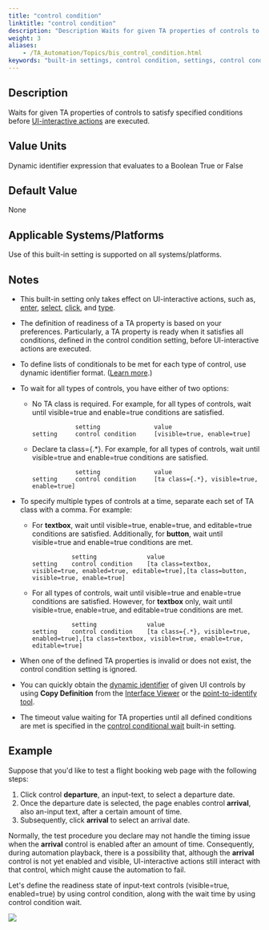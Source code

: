```yaml
--- 
title: "control condition"
linktitle: "control condition"
description: "Description Waits for given TA properties of controls to satisfy specified conditions before UI-interactive actions are executed. Value Units Dynamic identifier expression that evaluates to a Boolean ..."
weight: 3
aliases: 
    - /TA_Automation/Topics/bis_control_condition.html
keywords: "built-in settings, control condition, settings, control condition (settings), wait for control property to satisfy conditions"
---
```


## Description

Waits for given TA properties of controls to satisfy specified conditions before [UI-interactive actions](/TA_Automation/Topics/timing_classifying_actions.html) are executed.

## Value Units

Dynamic identifier expression that evaluates to a Boolean True or False

## Default Value

None

## Applicable Systems/Platforms

Use of this built-in setting is supported on all systems/platforms.

## Notes

-   This built-in setting only takes effect on UI-interactive actions, such as, [enter](/TA_Automation/Topics/bia_enter.html), [select](/TA_Automation/Topics/bia_select.html), [click](/TA_Automation/Topics/bia_click.html), and [type](/TA_Automation/Topics/bia_type.html).
-   The definition of readiness of a TA property is based on your preferences. Particularly, a TA property is ready when it satisfies all conditions, defined in the control condition setting, before UI-interactive actions are executed.
-   To define lists of conditionals to be met for each type of control, use dynamic identifier format. \([Learn more](/TA_Help/Topics/The_test_language_dynamic_identifiers.html).\)
-   To wait for all types of controls, you have either of two options:
    -   No TA class is required. For example, for all types of controls, wait until visible=true and enable=true conditions are satisfied.

        ```
                    setting               value
        setting     control condition     [visible=true, enable=true]
        ```

    -   Declare ta class=\{.\*\}. For example, for all types of controls, wait until visible=true and enable=true conditions are satisfied.

        ```
                    setting               value
        setting     control condition     [ta class={.*}, visible=true, enable=true]
        ```

-   To specify multiple types of controls at a time, separate each set of TA class with a comma. For example:
    -   For **textbox**, wait until visible=true, enable=true, and editable=true conditions are satisfied. Additionally, for **button**, wait until visible=true and enable=true conditions are met.

        ```
                   setting              value
        setting    control condition    [ta class=textbox, visible=true, enabled=true, editable=true],[ta class=button, visible=true, enable=true]
        ```

    -   For all types of controls, wait until visible=true and enable=true conditions are satisfied. However, for **textbox** only, wait until visible=true, enable=true, and editable=true conditions are met.

        ```
                   setting              value
        setting    control condition    [ta class={.*}, visible=true, enabled=true],[ta class=textbox, visible=true, enable=true, editable=true]
        ```

-   When one of the defined TA properties is invalid or does not exist, the control condition setting is ignored.
-   You can quickly obtain the [dynamic identifier](/TA_Help/Topics/The_test_language_dynamic_identifiers.html#note_g5t_bjt_rw) of given UI controls by using **Copy Definition** from the [Interface Viewer](/TA_Help/Topics/Interface_def_Viewer.html) or the [point-to-identify tool](/TA_Help/Topics/Interface_def_Viewer_identify.html).
-   The timeout value waiting for TA properties until all defined conditions are met is specified in the [control conditional wait](/TA_Automation/Topics/bis_control_condition_wait.html) built-in setting.

## Example

Suppose that you'd like to test a flight booking web page with the following steps:

1.  Click control **departure**, an input-text, to select a departure date.
2.  Once the departure date is selected, the page enables control **arrival**, also an-input text, after a certain amount of time.
3.  Subsequently, click **arrival** to select an arrival date.

Normally, the test procedure you declare may not handle the timing issue when the **arrival** control is enabled after an amount of time. Consequently, during automation playback, there is a possibility that, although the **arrival** control is not yet enabled and visible, UI-interactive actions still interact with that control, which might cause the automation to fail.

Let's define the readiness state of input-text controls \(visible=true, enabled=true\) by using control condition, along with the wait time by using control condition wait.

![](/images/TA_Automation/Images/bis_control_condition_pgm.png)




